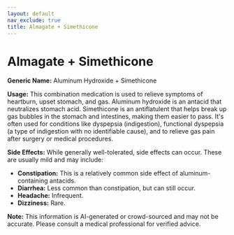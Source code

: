 ```yaml
---
layout: default
nav_exclude: true
title: Almagate + Simethicone
---
```


# Almagate + Simethicone

**Generic Name:** Aluminum Hydroxide + Simethicone

**Usage:**  This combination medication is used to relieve symptoms of heartburn, upset stomach, and gas.  Aluminum hydroxide is an antacid that neutralizes stomach acid. Simethicone is an antiflatulent that helps break up gas bubbles in the stomach and intestines, making them easier to pass.  It's often used for conditions like dyspepsia (indigestion), functional dyspepsia (a type of indigestion with no identifiable cause), and to relieve gas pain after surgery or medical procedures.

**Side Effects:**  While generally well-tolerated, side effects can occur. These are usually mild and may include:

* **Constipation:** This is a relatively common side effect of aluminum-containing antacids.
* **Diarrhea:** Less common than constipation, but can still occur.
* **Headache:** Infrequent.
* **Dizziness:** Rare.

**Note:** This information is AI-generated or crowd-sourced and may not be accurate. Please consult a medical professional for verified advice.